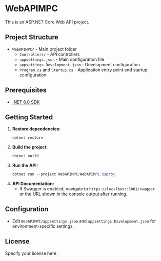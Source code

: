 # WebAPIMPC

This is an ASP.NET Core Web API project.

## Project Structure

- `WebAPIMPC/` - Main project folder
  - `Controllers/` - API controllers
  - `appsettings.json` - Main configuration file
  - `appsettings.Development.json` - Development configuration
  - `Program.cs` and `Startup.cs` - Application entry point and startup configuration

## Prerequisites

- [.NET 8.0 SDK](https://dotnet.microsoft.com/download/dotnet/8.0)

## Getting Started

1. **Restore dependencies:**
   ```powershell
   dotnet restore
   ```
2. **Build the project:**
   ```powershell
   dotnet build
   ```
3. **Run the API:**
   ```powershell
   dotnet run --project WebAPIMPC/WebAPIMPC.csproj
   ```
4. **API Documentation:**
   - If Swagger is enabled, navigate to `https://localhost:5001/swagger` or the URL shown in the console output after running.

## Configuration

- Edit `WebAPIMPC/appsettings.json` and `appsettings.Development.json` for environment-specific settings.

## License

Specify your license here.
